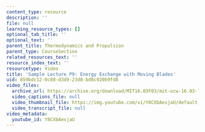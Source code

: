 ```yaml
---
content_type: resource
description: ''
file: null
learning_resource_types: []
optional_tab_title: ''
optional_text: ''
parent_title: Thermodynamics and Propulsion
parent_type: CourseSection
related_resources_text: ''
resource_index_text: ''
resourcetype: Video
title: 'Sample Lecture P9: Energy Exchange with Moving Blades'
uid: 859bdc12-0c88-d3d9-23d8-bd8c920b9fd8
video_files:
  archive_url: https://archive.org/download/MIT16.03F03/mit-ocw-16.03-lec-mit-27apr2004.mpg-220k.mp4
  video_captions_file: null
  video_thumbnail_file: https://img.youtube.com/vi/Y8CXbAesjaU/default.jpg
  video_transcript_file: null
video_metadata:
  youtube_id: Y8CXbAesjaU
---
```

